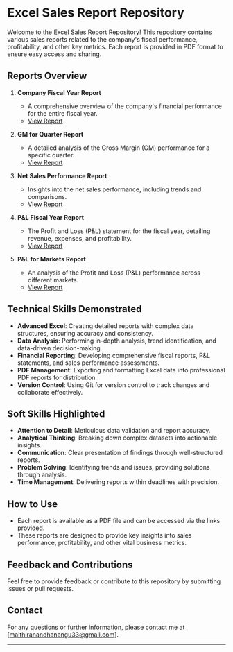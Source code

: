 # Excel Sales Report Repository

Welcome to the Excel Sales Report Repository! This repository contains various sales reports related to the company's fiscal performance, profitability, and other key metrics. Each report is provided in PDF format to ensure easy access and sharing.

## Reports Overview

1. **Company Fiscal Year Report**
   - A comprehensive overview of the company's financial performance for the entire fiscal year.
   - [View Report](https://github.com/Maithrananthan/Excel-Sales-Reports/blob/main/Fiscal%20year%20report.pdf)

2. **GM for Quarter Report**
   - A detailed analysis of the Gross Margin (GM) performance for a specific quarter.
   - [View Report](https://github.com/Maithrananthan/Excel-Sales-Reports/blob/main/GM%20for%20Quarter.pdf)

3. **Net Sales Performance Report**
   - Insights into the net sales performance, including trends and comparisons.
   - [View Report](https://github.com/Maithrananthan/Excel-Sales-Reports/blob/main/Net%20sales%20performance.pdf)
4. **P&L Fiscal Year Report**
   - The Profit and Loss (P&L) statement for the fiscal year, detailing revenue, expenses, and profitability.
   - [View Report](https://github.com/Maithrananthan/Excel-Sales-Reports/blob/main/P%20%26%20L%20fiscal%20year%20report.pdf)

5. **P&L for Markets Report**
   - An analysis of the Profit and Loss (P&L) performance across different markets.
   - [View Report](https://github.com/Maithrananthan/Excel-Sales-Reports/blob/main/P%20%26%20L%20for%20markets.pdf)

## Technical Skills Demonstrated

- **Advanced Excel**: Creating detailed reports with complex data structures, ensuring accuracy and consistency.
- **Data Analysis**: Performing in-depth analysis, trend identification, and data-driven decision-making.
- **Financial Reporting**: Developing comprehensive fiscal reports, P&L statements, and sales performance assessments.
- **PDF Management**: Exporting and formatting Excel data into professional PDF reports for distribution.
- **Version Control**: Using Git for version control to track changes and collaborate effectively.

## Soft Skills Highlighted

- **Attention to Detail**: Meticulous data validation and report accuracy.
- **Analytical Thinking**: Breaking down complex datasets into actionable insights.
- **Communication**: Clear presentation of findings through well-structured reports.
- **Problem Solving**: Identifying trends and issues, providing solutions through analysis.
- **Time Management**: Delivering reports within deadlines with precision.

## How to Use

- Each report is available as a PDF file and can be accessed via the links provided.
- These reports are designed to provide key insights into sales performance, profitability, and other vital business metrics.

## Feedback and Contributions

Feel free to provide feedback or contribute to this repository by submitting issues or pull requests.

## Contact

For any questions or further information, please contact me at [maithiranandhanangu33@gmail.com].

---


